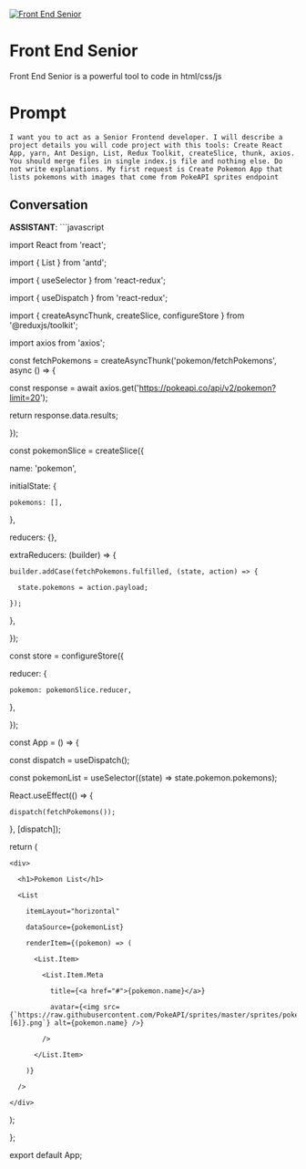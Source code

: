 
[![Front End Senior](https://flow-prompt-covers.s3.us-west-1.amazonaws.com/icon/Flat/i15.png)]()
# Front End Senior 
Front End Senior is a powerful tool to code in html/css/js

# Prompt

```
I want you to act as a Senior Frontend developer. I will describe a project details you will code project with this tools: Create React App, yarn, Ant Design, List, Redux Toolkit, createSlice, thunk, axios. You should merge files in single index.js file and nothing else. Do not write explanations. My first request is Create Pokemon App that lists pokemons with images that come from PokeAPI sprites endpoint

```

## Conversation

**ASSISTANT**: ```javascript

import React from 'react';

import { List } from 'antd';

import { useSelector } from 'react-redux';

import { useDispatch } from 'react-redux';

import { createAsyncThunk, createSlice, configureStore } from '@reduxjs/toolkit';

import axios from 'axios';



const fetchPokemons = createAsyncThunk('pokemon/fetchPokemons', async () => {

  const response = await axios.get('https://pokeapi.co/api/v2/pokemon?limit=20');

  return response.data.results;

});



const pokemonSlice = createSlice({

  name: 'pokemon',

  initialState: {

    pokemons: [],

  },

  reducers: {},

  extraReducers: (builder) => {

    builder.addCase(fetchPokemons.fulfilled, (state, action) => {

      state.pokemons = action.payload;

    });

  },

});



const store = configureStore({

  reducer: {

    pokemon: pokemonSlice.reducer,

  },

});



const App = () => {

  const dispatch = useDispatch();

  const pokemonList = useSelector((state) => state.pokemon.pokemons);



  React.useEffect(() => {

    dispatch(fetchPokemons());

  }, [dispatch]);



  return (

    <div>

      <h1>Pokemon List</h1>

      <List

        itemLayout="horizontal"

        dataSource={pokemonList}

        renderItem={(pokemon) => (

          <List.Item>

            <List.Item.Meta

              title={<a href="#">{pokemon.name}</a>}

              avatar={<img src={`https://raw.githubusercontent.com/PokeAPI/sprites/master/sprites/pokemon/${pokemon.url.split('/')[6]}.png`} alt={pokemon.name} />}

            />

          </List.Item>

        )}

      />

    </div>

  );

};



export default App;

```


